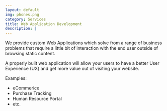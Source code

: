 ```yaml
---
layout: default
img: phones.png
category: Services
title: Web Application Development
description: |
---
```


We provide custom Web Applications which solve from a range of business problems that 
require a little bit of interaction with the end user outside of browsing static content.

A properly built web application will allow your users to have a better User Experience (UX)
and get more value out of visiting your website.

Examples:
<ul>
    <li>eCommerice</li>
    <li>Purchase Tracking</li>
    <li>Human Resource Portal</li>
    <li>etc.</li>
</ul>